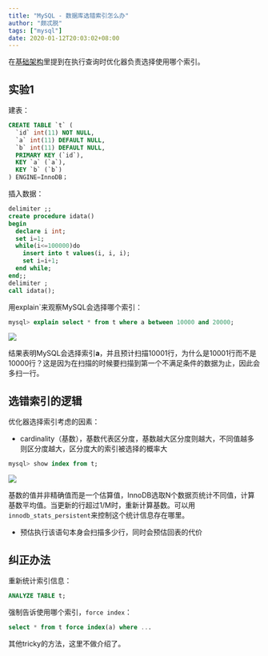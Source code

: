 ```yaml
---
title: "MySQL - 数据库选错索引怎么办"
author: "颇忒脱"
tags: ["mysql"]
date: 2020-01-12T20:03:02+08:00
---
```


<!--more-->

在[基础架构](../basic-arch)里提到在执行查询时优化器负责选择使用哪个索引。

## 实验1

建表：

```sql
CREATE TABLE `t` (
  `id` int(11) NOT NULL,
  `a` int(11) DEFAULT NULL,
  `b` int(11) DEFAULT NULL,
  PRIMARY KEY (`id`),
  KEY `a` (`a`),
  KEY `b` (`b`)
) ENGINE=InnoDB；
```

插入数据：

```sql
delimiter ;;
create procedure idata()
begin
  declare i int;
  set i=1;
  while(i<=100000)do
    insert into t values(i, i, i);
    set i=i+1;
  end while;
end;;
delimiter ;
call idata();
```

用explain`来观察MySQL会选择哪个索引：

```sql
mysql> explain select * from t where a between 10000 and 20000;
```

<img src="explain-1.png" />

结果表明MySQL会选择索引**a**，并且预计扫描10001行，为什么是10001行而不是10000行？这是因为在扫描的时候要扫描到第一个不满足条件的数据为止，因此会多扫一行。

## 选错索引的逻辑

优化器选择索引考虑的因素：

* cardinality（基数），基数代表区分度，基数越大区分度则越大，不同值越多则区分度越大，区分度大的索引被选择的概率大

```sql
mysql> show index from t;
```

<img src="cardinality.png" />

基数的值并非精确值而是一个估算值，InnoDB选取N个数据页统计不同值，计算基数平均值。当更新的行超过1/M时，重新计算基数。可以用`innodb_stats_persistent`来控制这个统计信息存在哪里。

* 预估执行该语句本身会扫描多少行，同时会预估回表的代价

## 纠正办法

重新统计索引信息：

```sql
ANALYZE TABLE t;
```

强制告诉使用哪个索引，`force index`：

```sql
select * from t force index(a) where ...
```

其他tricky的方法，这里不做介绍了。